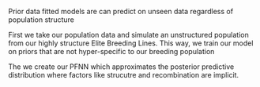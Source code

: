 Prior data fitted models are can predict on unseen data regardless of population structure

First we take our population data and simulate an unstructured population from our highly structure Elite Breeding Lines.
This way, we train our model on priors that are not hyper-specific to our breeding population

The we create our PFNN which approximates the posterior predictive distribution where factors like strucutre and recombination are implicit.
